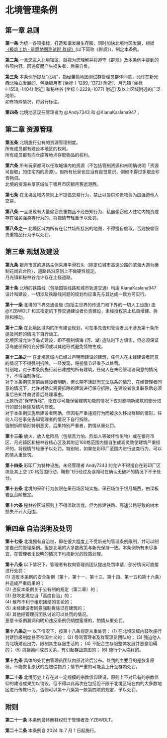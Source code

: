 # 北境管理条例

## 第一章 总则

**第一条** 为统一各项指标，打造和谐发展生存服，同时加快北境地区发展，根据[《极筑工坊 · 量筒地图测试群 群规》](../rules.md)(以下简称《群规》)，制定本条例。

**第二条** 一旦您进入北境辖区，就视为您理解并将遵守《群规》及本条例中提到的各项内容。因违反而产生损失者，后果自负。

**第三条** 本条例所提及“北境”，指经量筒地图测试群管理员群体同意，允许在新光西北独立发展的，包括银月市 [坐标 (-1289,-1372) 附近]、月光镇 [坐标 (-1558,-1404) 附近] 和秘林谷 [坐标 (-2229,-1077) 附近] 及以上区域附近的广泛地带。  
如有特殊情况，将另行标注。

**第四条** 北境地区现任管理者为 @Andy7343 和 @KianaKaslana947 。

## 第二章 资源管理

**第五条** 北境施行公有的资源管理制度。  
所有成员都有建设本地区的权利。  
所有成员都有向仓库等地点存取物品的权利。

**第六条** 所有玩家都可以任取城镇内的资源（不包括管制资源和未明确说明「资源可自取」的住宅内的资源）。但所有玩家也应当有自觉意识，例如不得过多取走珍贵物资。  
北境的资源共享区域位于银月市区银月客运港西。

**第七条** 在北境区域内原则上不提倡交易行为，禁止以提供珍贵物资为由强迫他人交易。

**第八条** 一旦发现有大量偷窃贵重物品不经告知行为、私自偷窃他人住宅内物资或存在强买强卖等行为的，将视情节轻重予以处罚。  

**第八条之一** 北境区域内所有在公共场所挂出的地图，不得擅自偷取，否则按偷窃贵重物品行为予以处罚。

## 第三章 规划及建设

**第九条** 银月市区的道路主体采用平滑石头（除定位城市高速公路的滨海大道为磨制花岗岩台阶），道路路沿原则上不做硬性规定。  
月光镇和秘林谷允许存在土径道路。

**第十条** 北境的铁路线（包括国铁线路和城市轨道交通）均由 KianaKaslana947 设计和建设，一切涉及铁路线问题的规划均应事先与其达成一致方可实行。

**第十一条** 北境的下界交通设施 (包括主世界的传送门和下界的一切人工设施) 由 @YZBWDLT 和其指定的下界交通建设者负责建设，未经授权禁止私自增建、拆除和移动。

**第十二条** 在北境区域内的所有建设规划，可在事先告知管理者且不涉及第十条所提及问题的情况下自行动工。  
北境区域允许浮岛式建设，即不强制填海 (河、湖) 造陆时下方填实，但必须保证浮岛底部保持充分照明或以其他形式避免怪物生成。  

**第十二条之一** 在北境区域内已经过声明而建设的建筑，任何人在未经建设者同意的情况下不得强制拆除，一经发现，将视情节轻重予以处罚。  
特别地，对于本条例施行前已建成的所有建筑，任何人在未经管理者同意的情况下，不得强制拆除。  
对于本条例实施前后建设者明确，但长期不活跃而无法联系的情形，在经管理者同意的情况下，允许对确实需要拆除的建筑进行保守拆除，在建设者恢复联系后必须事后告知并商讨善后处理事由。  
上款所述“保守拆除”，指在尽可能保留建筑功能的情况下仅对影响新建筑的部分进行的部分拆除及结构修改。  
对于本条例实施后建设者明确，但因有严重违规行为而被永久移出群聊的情形，任何人可在事先告知管理者的情况下自行拆除。  
强制拆除情形特别恶劣，后果特别严重者，酌情从重处罚。

**第十三条** 放火、放入危险品（包括苦力怕、烈焰人等破坏性生物）或在银月市区、月光镇区和秘林谷核心区及其附近100格范围内擅自生成凋灵致使建筑严重损坏的，将视情节轻重予以处罚。特别地，如果在彩印厂范围内进行这类行为，可以酌情从重处罚。

**第十四条** 彩印厂为特种设施，未经管理者 Andy7343 的允许不得擅自在彩印厂区块及其上空 20 格范围行动。鞘翅飞行经过及误闯可在确认无破坏的情况下不予处分。

**第十五条** 北境的采矿行为仅限在采石场区域实施。采石场位于银月城西，由深板岩瓦台阶框定。

**第十六条**  秘林谷区域原则上不得滥砍滥伐，但为修建铁路、高速公路导致的树木损失不计入范围。

## 第四章 自治说明及处罚

**第十七条** 北境拥有自治权，即在很大程度上不受新光的管理条例限制，并可以制定自己的管理条例。但是北境的大多数政策与新光保持一致。本条例所有未尽事宜，在管理者未说明的情况下均按新光的政策处理。

**第十八条** 以下情况下，管理者有权向管理员团队提出处罚申请，部分情况可直接进行处罚：  
(1) 违反本条例的安全条例（第十、第十一、第十三、第十四、第十五和第十六条）并造成严重后果的；  
(2) 违反本条例关于公有制的规定（第二章）的；  
(3) 鼓吹北境应当「高度自治」的；  
(4) 散布不利于组织团结的言论的；  
(5) 未经建设者同意强制拆除已有建筑的；  
(6) 其他经管理员团队讨论可以处罚的情况。  
恶意卡条例漏洞和明知违反条例仍胡搅蛮缠的，酌情从重处罚。

**第十八条之一** 以下情况下，按第十八条规定从重处罚：
(1)	 在北境区域内鼓吹施行封建阶级制度甚至帝国主义的；
(2)	 辱骂管理者及群管理员团队的；
(3)	 强迫他人为北境建设出力，限制其生存服生活的；
(4)	 不配合生存服整体发展并恶意阻碍的；
(5)	 挑拨离间成员关系，有引起群战意图的；
(6)	 施行个人崇拜的。 

**第十九条** 具体的处罚由管理员团队内部讨论后公布。处罚的主要目的是恢复原状，不能恢复原状的应赔偿物资；情节严重的可能会上升至群内处罚。

**第二十条** 北境历史上存在过一定规模的宗教信仰建设，原则上不对已有的宗教信仰的建设成果加以销毁，但不得以此再次在包括但不限于北境区域在内的大多数地区进行传教行为，否则可以第十八条第一款第四项的规定，予以处罚。

## 附则

**第二十一条** 本条例最终解释权归于管理者及 YZBWDLT。

**第二十二条** 本条例自 2024 年 7 月 1 日起施行。
